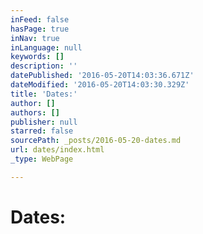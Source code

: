 ```yaml
---
inFeed: false
hasPage: true
inNav: true
inLanguage: null
keywords: []
description: ''
datePublished: '2016-05-20T14:03:36.671Z'
dateModified: '2016-05-20T14:03:30.329Z'
title: 'Dates:'
author: []
authors: []
publisher: null
starred: false
sourcePath: _posts/2016-05-20-dates.md
url: dates/index.html
_type: WebPage

---
```

# Dates: